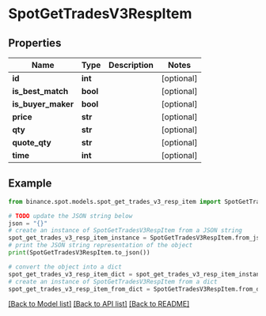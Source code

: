 # SpotGetTradesV3RespItem


## Properties

Name | Type | Description | Notes
------------ | ------------- | ------------- | -------------
**id** | **int** |  | [optional] 
**is_best_match** | **bool** |  | [optional] 
**is_buyer_maker** | **bool** |  | [optional] 
**price** | **str** |  | [optional] 
**qty** | **str** |  | [optional] 
**quote_qty** | **str** |  | [optional] 
**time** | **int** |  | [optional] 

## Example

```python
from binance.spot.models.spot_get_trades_v3_resp_item import SpotGetTradesV3RespItem

# TODO update the JSON string below
json = "{}"
# create an instance of SpotGetTradesV3RespItem from a JSON string
spot_get_trades_v3_resp_item_instance = SpotGetTradesV3RespItem.from_json(json)
# print the JSON string representation of the object
print(SpotGetTradesV3RespItem.to_json())

# convert the object into a dict
spot_get_trades_v3_resp_item_dict = spot_get_trades_v3_resp_item_instance.to_dict()
# create an instance of SpotGetTradesV3RespItem from a dict
spot_get_trades_v3_resp_item_from_dict = SpotGetTradesV3RespItem.from_dict(spot_get_trades_v3_resp_item_dict)
```
[[Back to Model list]](../README.md#documentation-for-models) [[Back to API list]](../README.md#documentation-for-api-endpoints) [[Back to README]](../README.md)


